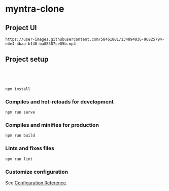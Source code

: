 # myntra-clone

## Project UI
```
https://user-images.githubusercontent.com/58461801/134894036-96825794-e4e4-4baa-b140-ba88387ce05b.mp4
```
## Project setup
```




npm install
```

### Compiles and hot-reloads for development
```
npm run serve
```

### Compiles and minifies for production
```
npm run build
```

### Lints and fixes files
```
npm run lint
```

### Customize configuration
See [Configuration Reference](https://cli.vuejs.org/config/).
